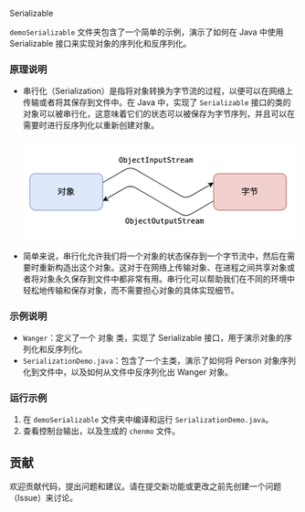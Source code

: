 Serializable 

`demoSerializable` 文件夹包含了一个简单的示例，演示了如何在 Java 中使用 Serializable 接口来实现对象的序列化和反序列化。

### 原理说明

- 串行化（Serialization）是指将对象转换为字节流的过程，以便可以在网络上传输或者将其保存到文件中。在 Java 中，实现了 `Serializable` 接口的类的对象可以被串行化，这意味着它们的状态可以被保存为字节序列，并且可以在需要时进行反序列化以重新创建对象。

  ![串行图片](https://github.com/wenjinglee1104/blog_file/blob/00337d0d936fc4789e6972044b0fdddaa65a28e4/20240523%E4%B8%B2%E8%A1%8C.jpg)

- 简单来说，串行化允许我们将一个对象的状态保存到一个字节流中，然后在需要时重新构造出这个对象。这对于在网络上传输对象、在进程之间共享对象或者将对象永久保存到文件中都非常有用。串行化可以帮助我们在不同的环境中轻松地传输和保存对象，而不需要担心对象的具体实现细节。

### 示例说明

- `Wanger`：定义了一个 对象 类，实现了 Serializable 接口，用于演示对象的序列化和反序列化。
- `SerializationDemo.java`：包含了一个主类，演示了如何将 Person 对象序列化到文件中，以及如何从文件中反序列化出 Wanger 对象。

### 运行示例

1. 在 `demoSerializable` 文件夹中编译和运行 `SerializationDemo.java`。
2. 查看控制台输出，以及生成的 `chenmo` 文件。

## 贡献

欢迎贡献代码，提出问题和建议。请在提交新功能或更改之前先创建一个问题（Issue）来讨论。



